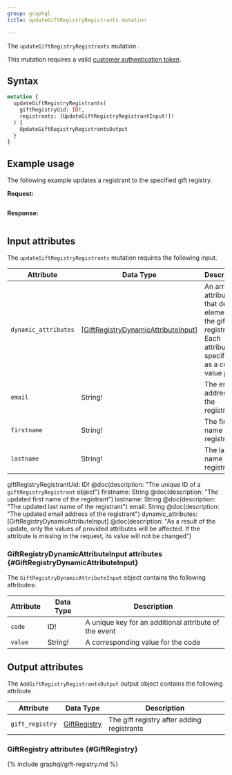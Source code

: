 ```yaml
---
group: graphql
title: updateGiftRegistryRegistrants mutation

---
```

The `updateGiftRegistryRegistrants` mutation .

This mutation requires a valid [customer authentication token]({{page.baseurl}}/graphql/mutations/generate-customer-token.html).

## Syntax

```graphql
mutation {
  updateGiftRegistryRegistrants(
    giftRegistryUid: ID!,
    registrants: [UpdateGiftRegistryRegistrantInput!]!
  ) {
    UpdateGiftRegistryRegistrantsOutput
  }
}
```

## Example usage

The following example updates a registrant to the specified gift registry.

**Request:**

```graphql

```

**Response:**

```json

```

## Input attributes

The `updateGiftRegistryRegistrants` mutation requires the following input.

Attribute |  Data Type | Description
--- | --- | ---
`dynamic_attributes` | [[GiftRegistryDynamicAttributeInput](#GiftRegistryDynamicAttributeInput)] | An array of attributes that define elements of the gift registry. Each attribute is specified as a code-value pair
`email` | String! | The email address of the registrant
`firstname` | String! | The first name of the registrant
`lastname` | String! | The last name of the registrant

giftRegistryRegistrantUid: ID! @doc(description: "The unique ID of a `giftRegistryRegistrant` object")
firstname: String @doc(description: "The updated first name of the registrant")
lastname: String @doc(description: "The updated last name of the registrant")
email: String @doc(description: "The updated email address of the registrant")
dynamic_attributes: [GiftRegistryDynamicAttributeInput] @doc(description: "As a result of the update, only the values of provided attributes will be affected. If the attribute is missing in the request, its value will not be changed")

### GiftRegistryDynamicAttributeInput attributes {#GiftRegistryDynamicAttributeInput}

The `GiftRegistryDynamicAttributeInput` object contains the following attributes:

Attribute |  Data Type | Description
--- | --- | ---
`code` | ID! | A unique key for an additional attribute of the event
`value` | String! | A corresponding value for the code

## Output attributes

The `AddGiftRegistryRegistrantsOutput` output object contains the following attribute.

Attribute |  Data Type | Description
--- | --- | ---
`gift_registry` | [GiftRegistry](#GiftRegistry) | The gift registry after adding registrants

### GiftRegistry attributes {#GiftRegistry}

{% include graphql/gift-registry.md %}
